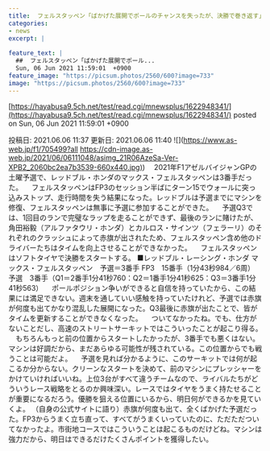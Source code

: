```yaml
---
title:  フェルスタッペン「ばかげた展開でポールのチャンスを失ったが、決勝で巻き返す」レッドブル・ホンダ  
categories:
- news
excerpt: |
  
feature_text: |
  ##  フェルスタッペン「ばかげた展開でポール...
  Sun, 06 Jun 2021 11:59:01  +0900
feature_image: "https://picsum.photos/2560/600?image=733"
image: "https://picsum.photos/2560/600?image=733"
---
```


[https://hayabusa9.5ch.net/test/read.cgi/mnewsplus/1622948341/](https://hayabusa9.5ch.net/test/read.cgi/mnewsplus/1622948341/)
posted on Sun, 06 Jun 2021 11:59:01  +0900

<!--more-->

投稿日: 2021.06.06 11:37 更新日: 2021.06.06 11:40 ![](https://www.as-web.jp/f1/705499?all [https://cdn-image.as-web.jp/2021/06/06111048/asimg_21R06AzeSa-Ver-XPB2_2060bc2ea7b3539-660x440.jpg)](https://cdn-image.as-web.jp/2021/06/06111048/asimg_21R06AzeSa-Ver-XPB2_2060bc2ea7b3539-660x440.jpg)) 　2021年F1アゼルバイジャンGPの土曜予選で、レッドブル・ホンダのマックス・フェルスタッペンは3番手だった。 　フェルスタッペンはFP3のセッション半ばにターン15でウォールに突っ込みストップ、走行時間を失う結果になった。レッドブルは予選までにマシンを修復、フェルスタッペンは無事に予選に参加することができた。 　予選Q3では、1回目のランで完璧なラップを走ることができず、最後のランに賭けたが、角田裕毅（アルファタウリ・ホンダ）とカルロス・サインツ（フェラーリ）のそれぞれのクラッシュによって赤旗が出されたため、フェルスタッペン含め他のドライバーたちはタイムを向上させることができなかった。 　フェルスタッペンはソフトタイヤで決勝をスタートする。 ■レッドブル・レーシング・ホンダ マックス・フェルスタッペン　予選＝3番手 FP3　15番手（1分43秒984／6周） 予選　3番手（Q1＝2番手1分41秒760：Q2＝1番手1分41秒625：Q3＝3番手1分41秒563） 　ポールポジション争いができると自信を持っていたから、この結果には満足できない。週末を通していい感触を持っていたけれど、予選では赤旗が何度も出てかなり混乱した展開になった。Q3最後に赤旗が出たことで、皆がタイムを更新することができなくなった。 　ついてなかったね。でも、仕方がないことだし、高速のストリートサーキットではこういったことが起こり得る。 　もちろんもっと前の位置からスタートしたかったが、3番手でも悪くはない。マシンは好調だから、まだあらゆる可能性が残されている。この位置からでも戦うことは可能だよ。 　予選を見れば分かるように、このサーキットでは何が起こるか分からない。クリーンなスタートを決めて、前のマシンにプレッシャーをかけていければいいね。上位3台がすべて違うチームなので、ライバルたちがどういうレース戦略をとるのか興味深い。レースではタイヤをうまく持たせることが重要になるだろう。優勝を狙える位置にいるから、明日何ができるかを見ていくよ。 （自身の公式サイトに語り）赤旗が何度も出て、全くばかげた予選だった。FP3からうまく立ち直って、すべてがうまくいっていたのに、ただただついてなかったよ。市街地コースではこういうことは起こるものだけどね。マシンは強力だから、明日はできるだけたくさんポイントを獲得したい。
